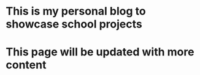 # This is my personal blog to showcase school projects
# This page will be updated with more content
